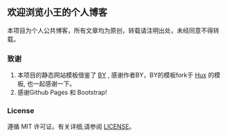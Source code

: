 ## 欢迎浏览小王的个人博客

本项目为个人公共博客，所有文章均为原创，转载请注明出处，未经同意不得转载。

### 致谢

1. 本项目的静态网站模板借鉴了 [BY](https://github.com/qiubaiying/qiubaiying.github.io) , 感谢作者BY，BY的模板fork于 [Hux](https://github.com/Huxpro/huxpro.github.io) 的模板, 也一起感谢一下。 
2. 感谢Github Pages 和 Bootstrap!

### License

遵循 MIT 许可证。有关详细,请参阅 [LICENSE](https://github.com/klovien/klovien.github.io/blob/master/LICENSE)。

